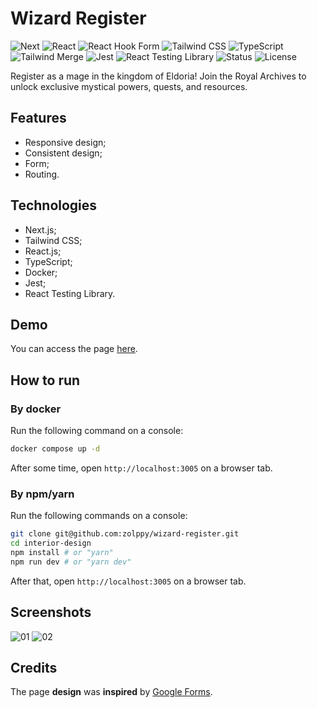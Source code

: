 # Wizard Register

![Next](https://img.shields.io/badge/NEXT-15.2.2-red?style=for-the-badge)
![React](https://img.shields.io/badge/REACT-19.0.0-indigo?style=for-the-badge)
![React Hook Form](<https://img.shields.io/badge/REACT HOOK FORM-7.56.3-black?style=for-the-badge>)
![Tailwind CSS](<https://img.shields.io/badge/TAILWIND CSS-4.0.0-white?style=for-the-badge>)
![TypeScript](https://img.shields.io/badge/TYPESCRIPT-5.0.0-brown?style=for-the-badge)
![Tailwind Merge](<https://img.shields.io/badge/TAILWIND MERGE-3.2.0-pink?style=for-the-badge>)
![Jest](https://img.shields.io/badge/JEST-29.7.0-orange?style=for-the-badge)
![React Testing Library](<https://img.shields.io/badge/REACT TESTING LIBRARY-16.3.0-purple?style=for-the-badge>)
![Status](https://img.shields.io/badge/STATUS-FINISHED-green?style=for-the-badge)
![License](https://img.shields.io/badge/LICENSE-MIT-yellow?style=for-the-badge)

Register as a mage in the kingdom of Eldoria! Join the Royal Archives to unlock exclusive mystical powers, quests, and resources.

## Features

- Responsive design;
- Consistent design;
- Form;
- Routing.

## Technologies

-   Next.js;
-   Tailwind CSS;
-   React.js;
-   TypeScript;
-   Docker;
-   Jest;
-   React Testing Library.

## Demo

You can access the page [here](https://wizard-register.vercel.app).

## How to run

### By docker

Run the following command on a console:

```bash
docker compose up -d
```

After some time, open `http://localhost:3005` on a browser tab.

### By npm/yarn

Run the following commands on a console:

```bash
git clone git@github.com:zolppy/wizard-register.git
cd interior-design
npm install # or "yarn"
npm run dev # or "yarn dev"
```

After that, open `http://localhost:3005` on a browser tab.

## Screenshots

![01](https://github.com/user-attachments/assets/d60677ee-833d-44af-9814-01f6ff7f9932)
![02](https://github.com/user-attachments/assets/0b0f01f7-9f23-4dab-8a3c-c598387cb712)

## Credits

The page **design** was **inspired** by [Google Forms](https://docs.google.com/forms/u/0).
